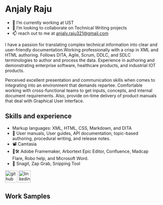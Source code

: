  # Anjaly Raju
- 🔭 I’m currently working at UST  
- 👯 I’m looking to collaborate on Technical Writing projects 
- 📫  reach out to me at anjaly.raju321@gmail.com 

I have a passion for translating complex technical information into clear and user-friendly documentation.Working professionally with a crisp in XML and HTML authoring. Follows DITA, Agile, Scrum, DDLC, and SDLC terminologies to author and process the data. Experience in authoring and demonstrating enterprise software, healthcare products, and industrial IOT products.

Perceived excellent presentation and communication skills when comes to integrating into an environment that demands repartee. Comfortable working with cross-functional teams to get inputs, concepts, and internal document requirements. Also, provide on-time delivery of product manuals that deal with Graphical User Interface.
## Skills and experience
- Markup languages: XML, HTML, CSS, Markdown, and DITA
- 📎 User manuals, User guides, API documentation, topic-based authoring, procedural writing, and release notes.
- 📽 Camtasia
- 📖🛠 Adobe Framemaker, Arbortext Epic Editor, Confluence, Madcap Flare, Robo help, and Microsoft Word.
- 📸 Snagit, Zap Grab, Snipping Tool

[<img src='https://cdn.jsdelivr.net/npm/simple-icons@3.0.1/icons/github.svg' alt='github' height='40'>](https://github.com/Anjaly-Raju)  [<img src='https://cdn.jsdelivr.net/npm/simple-icons@3.0.1/icons/linkedin.svg' alt='linkedin' height='40'>](https://www.linkedin.com/in/anjaly-raju//)  
## Work Samples

